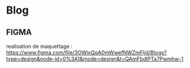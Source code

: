 # Blog

## FIGMA
realisation de maquettage : https://www.figma.com/file/3OWixQqA0mWwefNWZmFljd/Blogs?type=design&node-id=0%3A1&mode=design&t=QAmFbdlPTa7Pwmhw-1
